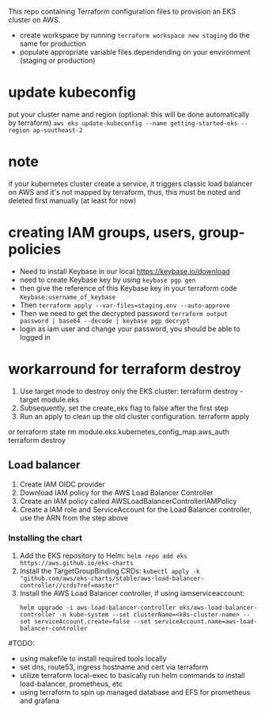 This repo containing Terraform configuration files to provision an EKS cluster on AWS.

- create workspace by running `terraform workspace new staging` do the same for production
- populate appropriate variable files dependending on your environment (staging or production)

# update kubeconfig

put your cluster name and region (optional: this will be done automatically by terraform)
`aws eks update-kubeconfig --name getting-started-eks --region ap-southeast-2`

# note

if your kubernetes cluster create a service, it triggers classic load balancer on AWS and it's not mapped by terraform,
thus, this must be noted and deleted first manually (at least for now)

# creating IAM groups, users, group-policies
- Need to install Keybase in our local https://keybase.io/download
- need to create Keybase key by using `keybase pgp gen`
- then give the reference of this Keybase key in your terraform code `Keybase:username_of_keybase`
- Then `terraform apply --var-files=staging.env --auto-approve`
- Then we need to get the decrypted password `terraform output password | base64 --decode | keybase pgp decrypt`
- login as iam user and change your password, you should be able to logged in

# workarround for terraform destroy
1. Use target mode to destroy only the EKS cluster: terraform destroy -target module.eks
2. Subsequently, set the create_eks flag to false after the first step
3. Run an apply to clean up the old cluster configuration. terraform apply

or
terraform state rm module.eks.kubernetes_config_map.aws_auth
terraform destroy

## Load balancer
1. Create IAM OIDC provider
2. Download IAM policy for the AWS Load Balancer Controller
3. Create an IAM policy called AWSLoadBalancerControllerIAMPolicy
4. Create a IAM role and ServiceAccount for the Load Balancer controller, use the ARN from the step above
### Installing the chart
1. Add the EKS repository to Helm: `helm repo add eks https://aws.github.io/eks-charts`
2. Install the TargetGroupBinding CRDs: `kubectl apply -k "github.com/aws/eks-charts/stable/aws-load-balancer-controller//crds?ref=master"`
3. Install the AWS Load Balancer controller, if using iamserviceaccount: 
    ```
    helm upgrade -i aws-load-balancer-controller eks/aws-load-balancer-controller -n kube-system --set clusterName=<k8s-cluster-name> --set serviceAccount.create=false --set serviceAccount.name=aws-load-balancer-controller
    ```

#TODO:
- using makefile to install required tools locally
- set dns, route53, ingress hostname and cert via terraform
- utilize terraform local-exec to basically run helm commands to install load-balancer, prometheus, etc
- using terraform to spin up managed database and EFS for prometheus and grafana